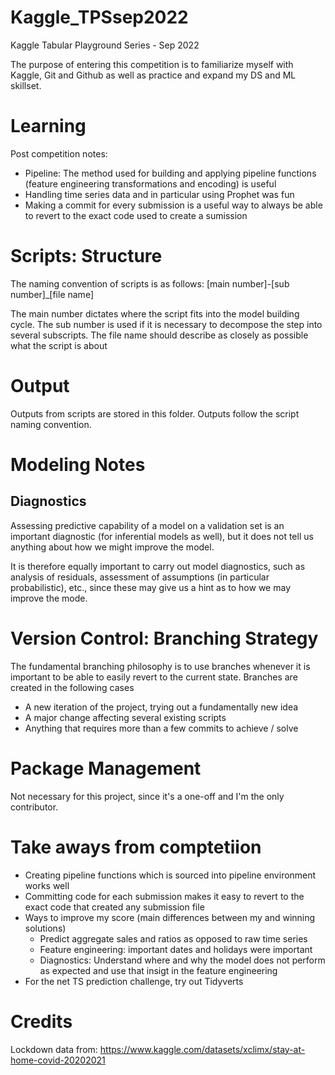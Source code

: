# Kaggle_TPSsep2022
Kaggle Tabular Playground Series - Sep 2022

The purpose of entering this competition is to familiarize myself with Kaggle, Git and Github as well as practice and expand my DS and ML skillset. 

# Learning

Post competition notes: 

- Pipeline: The method used for building and applying pipeline functions (feature engineering transformations and encoding) is useful
- Handling time series data and in particular using Prophet was fun
- Making a commit for every submission is a useful way to always be able to revert to the exact code used to create a sumission

# Scripts: Structure

The naming convention of scripts is as follows: [main number]-[sub number]_[file name]

The main number dictates where the script fits into the model building cycle.
The sub number is used if it is necessary to decompose the step into several subscripts. 
The file name should describe as closely as possible what the script is about

# Output

Outputs from scripts are stored in this folder. Outputs follow the script naming convention. 

# Modeling Notes

## Diagnostics

Assessing predictive capability of a model on a validation set is an important diagnostic (for inferential models as well), but it does not tell us anything about how we might improve the model. 

It is therefore equally important to carry out model diagnostics, such as analysis of residuals, assessment of assumptions (in particular probabilistic), etc., since these may give us a hint as to how we may improve the mode. 

# Version Control: Branching Strategy

The fundamental branching philosophy is to use branches whenever it is important to be able to easily revert to the current state. 
Branches are created in the following cases
- A new iteration of the project, trying out a fundamentally new idea
- A major change affecting several existing scripts 
- Anything that requires more than a few commits to achieve / solve

# Package Management

Not necessary for this project, since it's a one-off and I'm the only contributor. 

# Take aways from comptetiion

- Creating pipeline functions which is sourced into pipeline environment works well
- Committing code for each submission makes it easy to revert to the exact code that created any submission file
- Ways to improve my score (main differences between my and winning solutions)
  - Predict aggregate sales and ratios as opposed to raw time series
  - Feature engineering: important dates and holidays were important
  - Diagnostics: Understand where and why the model does not perform as expected and use that insigt in the feature engineering
- For the net TS prediction challenge, try out Tidyverts

# Credits

Lockdown data from: https://www.kaggle.com/datasets/xclimx/stay-at-home-covid-20202021